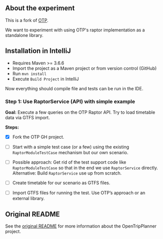## About the experiment

This is a fork of [OTP](https://github.com/opentripplanner/OpenTripPlanner). 

We want to experiment with using OTP's raptor implementation as a standalone library.

## Installation in IntelliJ

- Requires Maven >= 3.6.6
- Import the project as a Maven project or from version control (GitHub)
- Run `mvn install`
- Execute `Build Project` in IntelliJ

Now everything should compile file and tests can be run in the IDE.


### Step 1: Use RaptorService (API) with simple example

__Goal:__  Execute a few queries on the OTP Raptor API. Try to load timetable data via GTFS import.

__Steps:__

- [x] Fork the OTP GH project.
- [ ] Start with a simple test case (or a few) using the existing `RaptorModuleTestCase` mechanism but our own scenario.
- [ ] Possible approach: Get rid of the test support code like `RaptorModuleTestCase` so that in the end we use `RaptorService` directly. Alternative: Build `RaptorService` use up from scratch.
- [ ] Create timetable for our scenario as GTFS files.
- [ ] Import GTFS files for running the test. Use OTP’s approach or an external library.


## Original README

See the [original README](README.original.md) for more information about the OpenTripPlanner project.
